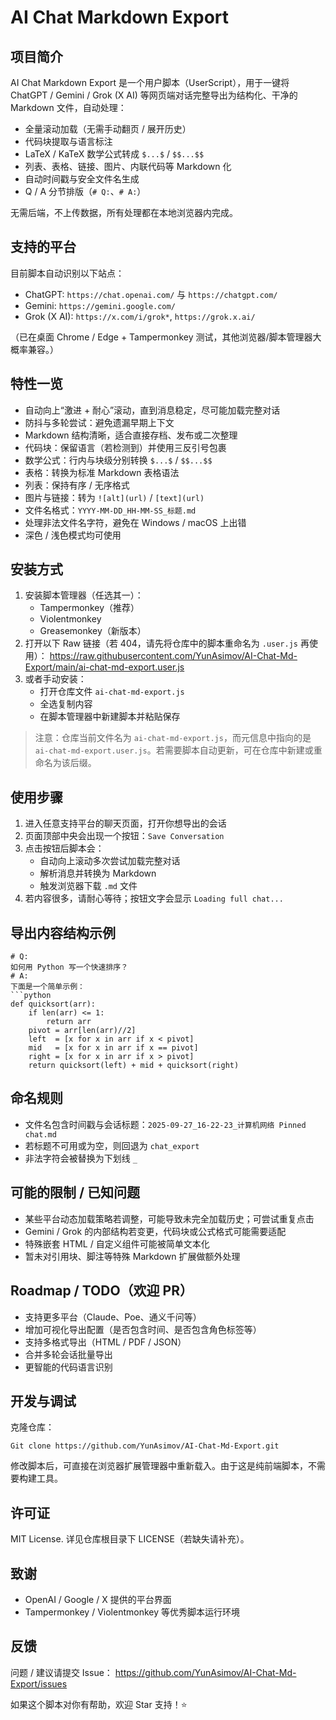 # AI Chat Markdown Export


## 项目简介
AI Chat Markdown Export 是一个用户脚本（UserScript），用于一键将 ChatGPT / Gemini / Grok (X AI) 等网页端对话完整导出为结构化、干净的 Markdown 文件，自动处理：
- 全量滚动加载（无需手动翻页 / 展开历史）
- 代码块提取与语言标注
- LaTeX / KaTeX 数学公式转成 `$...$` / `$$...$$`
- 列表、表格、链接、图片、内联代码等 Markdown 化
- 自动时间戳与安全文件名生成
- Q / A 分节排版（`# Q:`、`# A:`）

无需后端，不上传数据，所有处理都在本地浏览器内完成。

## 支持的平台
目前脚本自动识别以下站点：
- ChatGPT: `https://chat.openai.com/` 与 `https://chatgpt.com/`
- Gemini: `https://gemini.google.com/`
- Grok (X AI): `https://x.com/i/grok*`, `https://grok.x.ai/`

（已在桌面 Chrome / Edge + Tampermonkey 测试，其他浏览器/脚本管理器大概率兼容。）

## 特性一览
- 自动向上“激进 + 耐心”滚动，直到消息稳定，尽可能加载完整对话
- 防抖与多轮尝试：避免遗漏早期上下文
- Markdown 结构清晰，适合直接存档、发布或二次整理
- 代码块：保留语言（若检测到）并使用三反引号包裹
- 数学公式：行内与块级分别转换 `$...$` / `$$...$$`
- 表格：转换为标准 Markdown 表格语法
- 列表：保持有序 / 无序格式
- 图片与链接：转为 `![alt](url)` / `[text](url)`
- 文件名格式：`YYYY-MM-DD_HH-MM-SS_标题.md`
- 处理非法文件名字符，避免在 Windows / macOS 上出错
- 深色 / 浅色模式均可使用

## 安装方式
1. 安装脚本管理器（任选其一）：
   - Tampermonkey（推荐）
   - Violentmonkey
   - Greasemonkey（新版本）
2. 打开以下 Raw 链接（若 404，请先将仓库中的脚本重命名为 `.user.js` 再使用）：
   https://raw.githubusercontent.com/YunAsimov/AI-Chat-Md-Export/main/ai-chat-md-export.user.js
3. 或者手动安装：
   - 打开仓库文件 `ai-chat-md-export.js`
   - 全选复制内容
   - 在脚本管理器中新建脚本并粘贴保存

> 注意：仓库当前文件名为 `ai-chat-md-export.js`，而元信息中指向的是 `ai-chat-md-export.user.js`。若需要脚本自动更新，可在仓库中新建或重命名为该后缀。

## 使用步骤
1. 进入任意支持平台的聊天页面，打开你想导出的会话
2. 页面顶部中央会出现一个按钮：`Save Conversation`
3. 点击按钮后脚本会：
   - 自动向上滚动多次尝试加载完整对话
   - 解析消息并转换为 Markdown
   - 触发浏览器下载 `.md` 文件
4. 若内容很多，请耐心等待；按钮文字会显示 `Loading full chat...`

## 导出内容结构示例
```
# Q:
如何用 Python 写一个快速排序？
# A:
下面是一个简单示例：
```python
def quicksort(arr):
    if len(arr) <= 1:
        return arr
    pivot = arr[len(arr)//2]
    left  = [x for x in arr if x < pivot]
    mid   = [x for x in arr if x == pivot]
    right = [x for x in arr if x > pivot]
    return quicksort(left) + mid + quicksort(right)
```


## 命名规则
- 文件名包含时间戳与会话标题：`2025-09-27_16-22-23_计算机网络 Pinned chat.md`
- 若标题不可用或为空，则回退为 `chat_export`
- 非法字符会被替换为下划线 `_`

## 可能的限制 / 已知问题
- 某些平台动态加载策略若调整，可能导致未完全加载历史；可尝试重复点击
- Gemini / Grok 的内部结构若变更，代码块或公式格式可能需要适配
- 特殊嵌套 HTML / 自定义组件可能被简单文本化
- 暂未对引用块、脚注等特殊 Markdown 扩展做额外处理

## Roadmap / TODO（欢迎 PR）
- 支持更多平台（Claude、Poe、通义千问等）
- 增加可视化导出配置（是否包含时间、是否包含角色标签等）
- 支持多格式导出（HTML / PDF / JSON）
- 合并多轮会话批量导出
- 更智能的代码语言识别

## 开发与调试
克隆仓库：
```
Git clone https://github.com/YunAsimov/AI-Chat-Md-Export.git
```
修改脚本后，可直接在浏览器扩展管理器中重新载入。由于这是纯前端脚本，不需要构建工具。

## 许可证
MIT License. 详见仓库根目录下 LICENSE（若缺失请补充）。

## 致谢
- OpenAI / Google / X 提供的平台界面
- Tampermonkey / Violentmonkey 等优秀脚本运行环境

## 反馈
问题 / 建议请提交 Issue：
https://github.com/YunAsimov/AI-Chat-Md-Export/issues

如果这个脚本对你有帮助，欢迎 Star 支持！⭐
